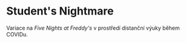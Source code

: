 # Student's Nightmare

Variace na *Five Nights at Freddy's* v prostředí distanční výuky během COVIDu.
